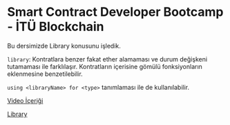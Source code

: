 # Smart Contract Developer Bootcamp - İTÜ Blockchain

Bu dersimizde Library konusunu işledik.

`library`: Kontratlara benzer fakat ether alamaması ve durum değişkeni tutamaması ile farklılaşır. Kontratların içerisine gömülü fonksiyonların eklenmesine benzetilebilir.

`using <libraryName> for <type>` tanımlaması ile de kullanılabilir.

[Video İçeriği](https://www.youtube.com/watch?v=azSY27x8pxc&list=PLby2HXktGwN4Cof_6a8YwlMrboX8-hs73&index=12)

[Library](./Library.sol)